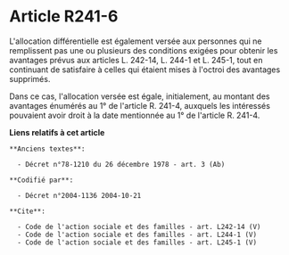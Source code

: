 # Article R241-6

L'allocation différentielle est également versée aux personnes qui ne remplissent pas une ou plusieurs des conditions exigées
pour obtenir les avantages prévus aux articles L. 242-14, L. 244-1 et L. 245-1, tout en continuant de satisfaire à celles qui
étaient mises à l'octroi des avantages supprimés. 

Dans ce cas, l'allocation versée est égale, initialement, au montant des avantages énumérés au 1° de l'article R. 241-4,
auxquels les intéressés pouvaient avoir droit à la date mentionnée au 1° de l'article R. 241-4.

**Liens relatifs à cet article**

	**Anciens textes**:

	  - Décret n°78-1210 du 26 décembre 1978 - art. 3 (Ab)

	**Codifié par**:

	  - Décret n°2004-1136 2004-10-21

	**Cite**:

	  - Code de l'action sociale et des familles - art. L242-14 (V)
	  - Code de l'action sociale et des familles - art. L244-1 (V)
	  - Code de l'action sociale et des familles - art. L245-1 (V)

